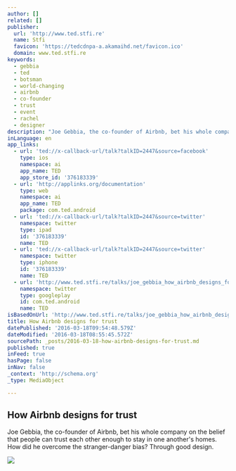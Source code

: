 ```yaml
---
author: []
related: []
publisher:
  url: 'http://www.ted.stfi.re'
  name: Stfi
  favicon: 'https://tedcdnpa-a.akamaihd.net/favicon.ico'
  domain: www.ted.stfi.re
keywords:
  - gebbia
  - ted
  - botsman
  - world-changing
  - airbnb
  - co-founder
  - trust
  - event
  - rachel
  - designer
description: "Joe Gebbia, the co-founder of Airbnb, bet his whole company on the belief that people can trust each other enough to stay in one another's homes. How did he overcome the stranger-danger bias? Through good design."
inLanguage: en
app_links:
  - url: 'ted://x-callback-url/talk?talkID=2447&source=facebook'
    type: ios
    namespace: ai
    app_name: TED
    app_store_id: '376183339'
  - url: 'http://applinks.org/documentation'
    type: web
    namespace: ai
    app_name: TED
    package: com.ted.android
  - url: 'ted://x-callback-url/talk?talkID=2447&source=twitter'
    namespace: twitter
    type: ipad
    id: '376183339'
    name: TED
  - url: 'ted://x-callback-url/talk?talkID=2447&source=twitter'
    namespace: twitter
    type: iphone
    id: '376183339'
    name: TED
  - url: 'http://www.ted.stfi.re/talks/joe_gebbia_how_airbnb_designs_for_trust'
    namespace: twitter
    type: googleplay
    id: com.ted.android
    name: TED
isBasedOnUrl: 'http://www.ted.stfi.re/talks/joe_gebbia_how_airbnb_designs_for_trust?sf=ybzbel'
title: How Airbnb designs for trust
datePublished: '2016-03-18T09:54:48.579Z'
dateModified: '2016-03-18T08:55:45.572Z'
sourcePath: _posts/2016-03-18-how-airbnb-designs-for-trust.md
published: true
inFeed: true
hasPage: false
inNav: false
_context: 'http://schema.org'
_type: MediaObject

---
```

<article style=""><h1>How Airbnb designs for trust</h1><p>Joe Gebbia, the co-founder of Airbnb, bet his whole company on the belief that people can trust each other enough to stay in one another's homes. How did he overcome the stranger-danger bias? Through good design.</p><img src="https://tedcdnpi-a.akamaihd.net/r/tedcdnpe-a.akamaihd.net/images/ted/2bae1cab04930bb1f8be07dbd63d7fc00739becc_2880x1620.jpg?c=1050%2C550&amp;w=1050" /></article>